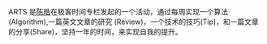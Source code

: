 ARTS 是[陈皓](https://coolshell.cn/)在极客时间专栏发起的一个活动，通过每周实现一个算法(Algorithm),一篇英文文章的研究 (Review)，一个技术的技巧(Tip)，和一篇文章的分享(Share)，坚持一年的时间，来实现自我的提升。
